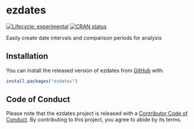 
<!-- README.md is generated from README.Rmd. Please edit that file -->

# ezdates

<!-- badges: start -->

[![Lifecycle:
experimental](https://img.shields.io/badge/lifecycle-experimental-orange.svg)](https://lifecycle.r-lib.org/articles/stages.html#experimental)
[![CRAN
status](https://www.r-pkg.org/badges/version/ezdates)](https://CRAN.R-project.org/package=ezdates)
<!-- badges: end -->

Easily create date intervals and comparison periods for analysis

## Installation

You can install the released version of ezdates from
[GitHub](https://github.com/EricLamphere/ezdates.git) with:

``` r
install.packages("ezdates")
```

## Code of Conduct

Please note that the ezdates project is released with a [Contributor
Code of
Conduct](https://contributor-covenant.org/version/2/0/CODE_OF_CONDUCT.html).
By contributing to this project, you agree to abide by its terms.
